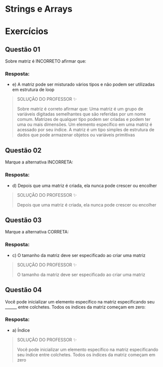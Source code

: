 # Strings e Arrays

# Exercícios


## Questão 01
Sobre matriz é INCORRETO afirmar que:

### Resposta:
- e) A matriz pode ser misturado vários tipos e não podem ser utilizadas em estrutura de loop

> SOLUÇÃO DO PROFESSOR ✨
>
> Sobre matriz é correto afirmar que: Uma matriz é um grupo de variáveis digitadas semelhantes que são referidas por um nome comum. Matrizes de qualquer tipo podem ser criadas e podem ter uma ou mais dimensões. Um elemento específico em uma matriz é acessado por seu índice. A matriz é um tipo simples de estrutura de dados que pode armazenar objetos ou variáveis primitivas


## Questão 02
Marque a alternativa INCORRETA:

### Resposta:
- d) Depois que uma matriz é criada, ela nunca pode crescer ou encolher

> SOLUÇÃO DO PROFESSOR ✨
>
> Depois que uma matriz é criada, ela nunca pode crescer ou encolher


## Questão 03
Marque a alternativa CORRETA:

### Resposta:
- c) O tamanho da matriz deve ser especificado ao criar uma matriz

> SOLUÇÃO DO PROFESSOR ✨
>
> O tamanho da matriz deve ser especificado ao criar uma matriz


## Questão 04
Você pode inicializar um elemento específico na matriz especificando seu ______ entre colchetes. Todos os índices da matriz começam em zero:

### Resposta:
- a) Índice

> SOLUÇÃO DO PROFESSOR ✨
>
> Você pode inicializar um elemento específico na matriz especificando seu índice entre colchetes. Todos os índices da matriz começam em zero

